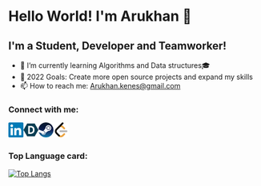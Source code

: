 # Hello World! I'm Arukhan 👋

## I'm a Student, Developer and Teamworker!
 - 🌱 I’m currently learning Algorithms and Data structures🎓
 - 🥅 2022 Goals: Create more open source projects and expand my skills
 - 📫 How to reach me: Arukhan.kenes@gmail.com

### Connect with me:

[<img align = "left" alt =" Khankee | LinkedIn" width ="30px" src = "https://github.com/Khankee/Khankee/blob/main/img/LinkedIn.png"/>][Linkedin]
[<img align = "left" alt =" Khankee | Devpost" width ="30px" src = "https://github.com/Khankee/Khankee/blob/main/img/DevPost.png" />][Devpost]
[<img align = "left" alt =" XMGod | Steam" width ="30px" src = "https://github.com/Khankee/Khankee/blob/main/img/Steam.png" />][Steam]
[<img align = "left" alt =" Khankee | LeetCode" width ="30px" src = "https://github.com/Khankee/Khankee/blob/main/img/LeetCode.png" />][LeetCode]<br>
<br>
### Top Language card:<br>
[![Top Langs](https://github-readme-stats.vercel.app/api/top-langs/?username=Khankee&theme=nightowl)](https://github.com/anuraghazra/github-readme-stats)

[Linkedin]: https://www.linkedin.com/in/khankee/?locale=en_US
[Devpost]: https://devpost.com/arukhan-kenes?ref_content=user-portfolio&ref_feature=portfolio&ref_medium=global-nav
[Steam]: https://steamcommunity.com/profiles/76561198101621795/
[LeetCode]: https://leetcode.com/Khankee/


